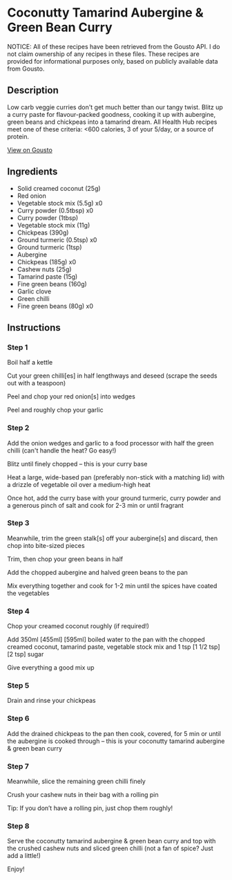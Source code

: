 # Coconutty Tamarind Aubergine & Green Bean Curry

NOTICE: All of these recipes have been retrieved from the Gousto API. I do not claim ownership of any recipes in these files. These recipes are provided for informational purposes only, based on publicly available data from Gousto.

## Description

Low carb veggie curries don't get much better than our tangy twist. Blitz up a curry paste for flavour-packed goodness, cooking it up with aubergine, green beans and chickpeas into a tamarind dream. All Health Hub recipes meet one of these criteria: <600 calories, 3 of your 5/day, or a source of protein.

[View on Gousto](https://www.gousto.co.uk/recipes/cookbook/super-speedy-tamarind-veggie-curry)

## Ingredients

- Solid creamed coconut (25g)
- Red onion
- Vegetable stock mix (5.5g) x0
- Curry powder (0.5tbsp) x0
- Curry powder (1tbsp)
- Vegetable stock mix (11g)
- Chickpeas (390g)
- Ground turmeric (0.5tsp) x0
- Ground turmeric (1tsp)
- Aubergine
- Chickpeas (185g) x0
- Cashew nuts (25g)
- Tamarind paste (15g)
- Fine green beans (160g)
- Garlic clove
- Green chilli
- Fine green beans (80g) x0

## Instructions


### Step 1

Boil half a kettle

Cut your green chilli[es] in half lengthways and deseed (scrape the seeds out with a teaspoon)

Peel and chop your red onion[s]<span class="text-danger"> </span>into wedges

Peel and roughly chop your garlic


### Step 2

Add the onion wedges and garlic to a food processor with half the green chilli (can't handle the heat? Go easy!)

Blitz until finely chopped – this is your curry base

Heat a large, wide-based pan (preferably non-stick with a matching lid) with a drizzle of vegetable oil over a medium-high heat

Once hot, add the curry base with your ground turmeric, curry powder and a generous pinch of salt and cook for 2-3 min or until fragrant


### Step 3

Meanwhile, trim the green stalk[s] off your aubergine[s]<span class="text-danger"> </span>and discard, then chop into bite-sized pieces

Trim, then chop your green beans in half

Add the chopped aubergine and halved green beans to the pan

Mix everything together and cook for 1-2 min until the spices have coated the vegetables


### Step 4

Chop your creamed coconut roughly (if required!)

Add 350ml <span class="text-purple">[455ml]</span> <span class="text-danger">[595ml] </span>boiled water to the pan with the chopped creamed coconut, tamarind paste, vegetable stock mix and 1 tsp <span class="text-purple">[1 1/2 tsp]</span> <span class="text-danger">[2 tsp]</span> sugar

Give everything a good mix up


### Step 5

Drain and rinse your chickpeas


### Step 6

Add the drained chickpeas to the pan then cook, covered, for 5 min or until the aubergine is cooked through – this is your coconutty tamarind aubergine & green bean curry


### Step 7

Meanwhile, slice the remaining green chilli finely

Crush your cashew nuts in their bag with a rolling pin

Tip: If you don’t have a rolling pin, just chop them roughly!

### Step 8

Serve the coconutty tamarind aubergine & green bean curry and top with the crushed cashew nuts and sliced green chilli (not a fan of spice? Just add a little!)

Enjoy!


